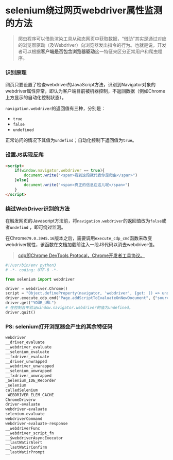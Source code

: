 # selenium绕过网页webdriver属性监测的方法

> 爬虫程序可以借助渲染工具从动态网页中获取数据，“借助”其实是通过对应的浏览器驱动（及Webdriver）向浏览器发出指令的行为。也就是说，开发者可以根据**客户端是否包含浏览器驱动**这一特征来区分正常用户和爬虫程序。



### 识别原理

网页只要设置了检查webdriver的JavaScript方法，识别到Navigator对象的webdriver属性异常，即认为客户端目前被机器控制，不返回数据（例如Chrome上方显示的自动化控制状态）。

`navigation.webdriver`的返回值有三种，分别是：

- `true`
- `false`
- `undefined`

正常访问的情况下其值为`undefind`；自动化控制下返回值为`true`。



### 设置JS实现反爬

```html
<script>
	if(window.navigator.webdriver == true){
	    document.write("<span>看到这段就代表你是爬虫</span>")
	}else{
	    document.write("<span>真正的信息在这儿呢</span>")
	}
</script>
```



### 绕过WebDriver识别的方法

在触发网页的Javascript方法前，将`navigation.webdriver`的返回值改为`false`或者`undefind` ，即可绕过监测。

在Chrome`79.0.3945.16`版本之后，需要调用`execute_cdp_cmd`函数来改变webdriver属性，该函数在文档加载前注入一段JS代码以消去webdriver值。

> [cdp即Chrome DevTools Protocal，Chrome开发者工具协议。](https://chromedevtools.github.io/devtools-protocol/)

``` python
#!/usr/bin/env python3
# -*- coding: UTF-8 -*-

from selenium import webdriver

driver = webdriver.Chrome()
script = "Object.defineProperty(navigator, 'webdriver', {get: () => undefined})"
driver.execute_cdp_cmd("Page.addScriptToEvaluateOnNewDocument", {"source": script})
driver.get("YOUR_URL")
# 在控制台中验证window.navigator.webdriver的值为undefined。
driver.quit()
```



### PS: selenium打开浏览器会产生的其余特征码

 ```html
 webdriver  
 __driver_evaluate  
 __webdriver_evaluate  
 __selenium_evaluate  
 __fxdriver_evaluate  
 __driver_unwrapped  
 __webdriver_unwrapped  
 __selenium_unwrapped  
 __fxdriver_unwrapped  
 _Selenium_IDE_Recorder  
 _selenium  
 calledSelenium  
 _WEBDRIVER_ELEM_CACHE  
 ChromeDriverw  
 driver-evaluate  
 webdriver-evaluate  
 selenium-evaluate  
 webdriverCommand  
 webdriver-evaluate-response  
 __webdriverFunc  
 __webdriver_script_fn  
 __$webdriverAsyncExecutor  
 __lastWatirAlert  
 __lastWatirConfirm  
 __lastWatirPrompt  
 ```
